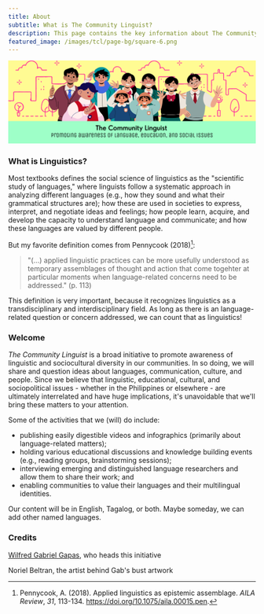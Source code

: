 ```yaml
---
title: About 
subtitle: What is The Community Linguist? 
description: This page contains the key information about The Community Linguist project in English. 
featured_image: /images/tcl/page-bg/square-6.png
---
```

![](/images/tcl/banner.png)

### What is Linguistics?

Most textbooks defines the social science of linguistics as the "scientific study of languages," where linguists follow a systematic approach in analyzing different languages (e.g., how they sound and what their grammatical structures are); how these are used in societies to express, interpret, and negotiate ideas and feelings; how people learn, acquire, and develop the capacity to understand language and communicate; and how these languages are valued by different people. 

But my favorite definition comes from Pennycook (2018)[^1]:

[^1]: Pennycook, A. (2018). Applied linguistics as epistemic assemblage. *AILA Review*, *31*, 113-134. https://doi.org/10.1075/aila.00015.pen.

> "(...) applied linguistic practices can be more usefully understood as temporary assemblages of thought and action that come togehter at particular moments when language-related concerns need to be addressed." (p. 113)

This definition is very important, because it recognizes linguistics as a transdisciplinary and interdisciplinary field. As long as there is an language-related question or concern addressed, we can count that as linguistics! 

### Welcome

*The Community Linguist* is a broad initiative to promote awareness of linguistic and sociocultural diversity in our communities. In so doing, we will share and question ideas about languages, communication, culture, and people. Since we believe that linguistic, educational, cultural, and sociopolitical issues - whether in the Philippines or elsewhere - are ultimately interrelated and have huge implications, it's unavoidable that we'll bring these matters to your attention. 

Some of the activities that we (will) do include:
* publishing easily digestible videos and infographics (primarily about language-related matters);
* holding various educational discussions and knowledge building events (e.g., reading groups, brainstorming sessions);
* interviewing emerging and distinguished language researchers and allow them to share their work; and
* enabling communities to value their languages and their multilingual identities. 

Our content will be in English, Tagalog, or both. Maybe someday, we can add other named languages.

### Credits

[Wilfred Gabriel Gapas](https://senseigab.github.io), who heads this initiative

Noriel Beltran, the artist behind Gab's bust artwork

